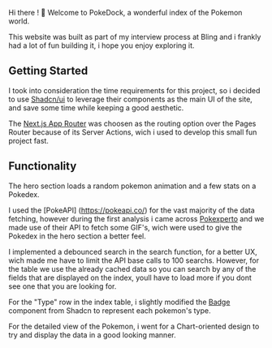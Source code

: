 Hi there ! 👋 
Welcome to PokeDock, a wonderful index of the Pokemon world.

This website was built as part of my interview process at Bling and i frankly had a lot of fun building it, i hope you enjoy exploring it.

## Getting Started
I took into consideration the time requirements for this project, so i decided to use [Shadcn/ui](https://ui.shadcn.com/) to leverage their components as the main UI of the site, and save some time while keeping a good aesthetic.

The [Next.js App Router](https://nextjs.org/docs/app) was choosen as the routing option over the Pages Router because of its Server Actions, wich i used to develop this small fun project fast.

## Functionality
The hero section loads a random pokemon animation and a few stats on a Pokedex.

I used the [PokeAPI] (https://pokeapi.co/) for the vast majority of the data fetching, however during the first analysis i came across [Pokexperto](https://pokexperto.net/) and we made use of their API to fetch some GIF's, wich were used to give the Pokedex in the hero section a better feel.

I implemented a debounced search in the search function, for a better UX, wich made me have to limit the API base calls to 100 searchs. However, for the table we use the already cached data so you can search by any of the fields that are displayed on the index, youll have to load more if you dont see one that you are looking for. 

For the "Type" row in the index table, i slightly modified the [Badge](https://ui.shadcn.com/docs/components/badge) component from Shadcn to represent each pokemon's type.

For the detailed view of the Pokemon, i went for a  Chart-oriented design to try and display the data in a good looking manner.




